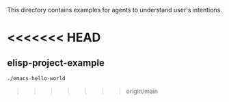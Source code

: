 <!-- ---
<<<<<<< HEAD
!-- Timestamp: 2025-05-25 23:11:27
!-- Author: ywatanabe
!-- File: /ssh:sp:/home/ywatanabe/.claude/to_claude/examples/README.md
=======
!-- Timestamp: 2025-05-17 06:09:15
!-- Author: ywatanabe
!-- File: /ssh:ywatanabe@sp:/home/ywatanabe/.dotfiles/.claude/examples/README.md
>>>>>>> origin/main
!-- --- -->

This directory contains examples for agents to understand user's intentions.

<<<<<<< HEAD
=======
## elisp-project-example
`./emacs-hello-world`

>>>>>>> origin/main
<!-- EOF -->